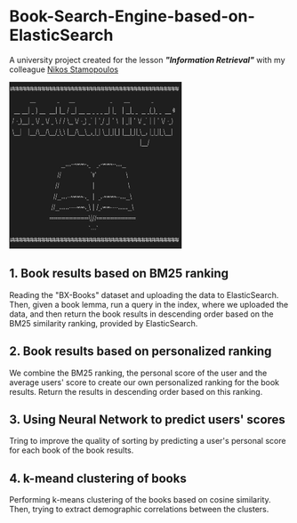 # Book-Search-Engine-based-on-ElasticSearch

A university project created for the lesson ***"Information Retrieval"*** with my colleague [Nikos Stamopoulos](https://github.com/nikosstam4)

<img src="https://github.com/nikpapage23/Book-Search-Engine-based-on-ElasticSearch/blob/main/logo.jpg" width="310" height="300">

## 1. Book results based on BM25 ranking
Reading the "BX-Books" dataset and uploading the data to ElasticSearch. Then, given a book lemma, run a query in the index, where we uploaded the data, and then return the book results in descending order based on the BM25 similarity ranking, provided by ElasticSearch.

## 2. Book results based on personalized ranking
We combine the BM25 ranking, the personal score of the user and the average users' score to create our own personalized ranking for the book results. Return the results in descending order based on this ranking.

## 3. Using Neural Network to predict users' scores
Tring to improve the quality of sorting by predicting a user's personal score for each book of the book results.

## 4. k-meand clustering of books
Performing k-means clustering of the books based on cosine similarity. Then, trying to extract demographic correlations between the clusters.
